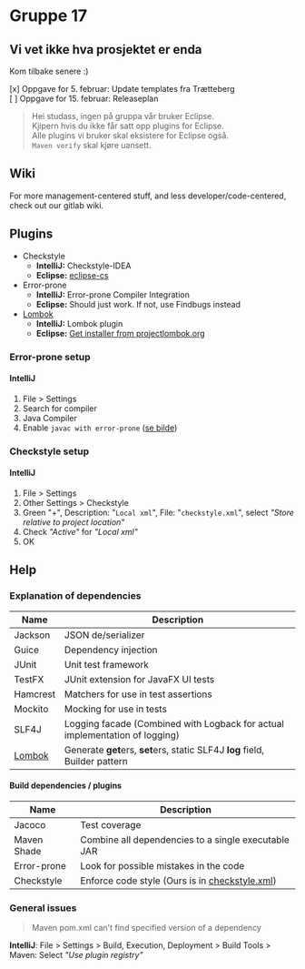 # Gruppe 17

## Vi vet ikke hva prosjektet er enda

Kom tilbake senere :)

[x] Oppgave for 5. februar: Update templates fra Trætteberg  
[ ] Oppgave for 15. februar: Releaseplan

> Hei studass, ingen på gruppa vår bruker Eclipse.  
> Kjipern hvis du ikke får satt opp plugins for Eclipse.  
> Alle plugins vi bruker skal eksistere for Eclipse også.  
> `Maven verify` skal kjøre uansett.

## Wiki

For more management-centered stuff, and less developer/code-centered,
check out our gitlab wiki.

## Plugins

* Checkstyle
    * **IntelliJ:** Checkstyle-IDEA
    * **Eclipse:** [eclipse-cs](https://checkstyle.github.io/eclipse-cs/#!/)
* Error-prone
    * **IntelliJ:** Error-prone Compiler Integration
    * **Eclipse:** Should just work. If not, use Findbugs instead
* [Lombok](/docs/Lombok.png)
    * **IntelliJ:** Lombok plugin
    * **Eclipse:** [Get installer from projectlombok.org](https://projectlombok.org/setup/eclipse)


### Error-prone setup

#### IntelliJ 

1. File > Settings
2. Search for compiler
3. Java Compiler
4. Enable `javac with error-prone` ([se bilde](/docs/error-prone.png))

### Checkstyle setup

#### IntelliJ

1. File > Settings
2. Other Settings > Checkstyle
3. Green "+", Description: "`Local xml`", File: "`checkstyle.xml`", select *"Store relative to project location"*
4. Check *"Active"* for *"Local xml"*
5. OK


## Help

### Explanation of dependencies

 Name | Description 
------|-------------
Jackson | JSON de/serializer
Guice | Dependency injection
JUnit | Unit test framework
TestFX | JUnit extension for JavaFX UI tests
Hamcrest | Matchers for use in test assertions
Mockito | Mocking for use in tests
SLF4J | Logging facade (Combined with Logback for actual implementation of logging)
[Lombok](/docs/Lombok.png) | Generate **get**ers, **set**ers, static SLF4J **log** field, Builder pattern


#### Build dependencies / plugins

Name | Description
-----|------------
Jacoco | Test coverage
Maven Shade | Combine all dependencies to a single executable JAR
Error-prone | Look for possible mistakes in the code
Checkstyle | Enforce code style (Ours is in [checkstyle.xml](/tdt4140-gr1817/checkstyle.xml))


### General issues 
> Maven pom.xml can't find specified version of a dependency

**IntelliJ**: File > Settings > Build, Execution, Deployment > Build Tools > Maven: Select *"Use plugin registry"*
